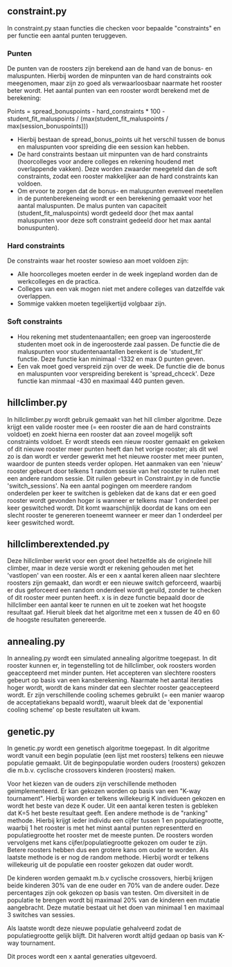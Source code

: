 ## constraint.py

In constraint.py staan functies die checken voor bepaalde "constraints" en per functie een aantal punten teruggeven.

### Punten
De punten van de roosters zijn berekend aan de hand van de bonus- en maluspunten. Hierbij worden de minpunten van de hard constraints ook meegenomen, maar zijn zo goed als verwaarloosbaar naarmate het rooster beter wordt.
Het aantal punten van een rooster wordt berekend met de berekening:

Points = spread_bonuspoints  - hard_constraints * 100  - student_fit_maluspoints / (max(student_fit_maluspoints / max(session_bonuspoints)))

- Hierbij bestaan de spread_bonus_points uit het verschil tussen de bonus en maluspunten voor spreiding die een session kan hebben.
- De hard constraints bestaan uit minpunten van de hard constraints (hoorcolleges voor andere colleges en rekening houdend met overlappende vakken). Deze worden zwaarder meegeteld dan de soft constraints, zodat een rooster makkelijker aan de hard constraints kan voldoen.
- Om ervoor te zorgen dat de bonus- en maluspunten evenveel meetellen in de puntenberekeneing wordt er een berekening gemaakt voor het aantal maluspunten. De malus punten van capaciteit (student_fit_maluspoints) wordt gedeeld door (het max aantal maluspunten voor deze soft constraint gedeeld door het max aantal bonuspunten).


### Hard constraints
De constraints waar het rooster sowieso aan moet voldoen zijn:
- Alle hoorcolleges moeten eerder in de week ingepland worden dan de werkcolleges en de practica.
- Colleges van een vak mogen niet met andere colleges van datzelfde vak overlappen.
- Sommige vakken moeten tegelijkertijd volgbaar zijn.

### Soft constraints
- Hou rekening met studentenaantallen; een groep van ingeroosterde studenten moet ook in de ingeroosterde zaal passen. De functie die de maluspunten voor studentenaantallen berekent is de 'student_fit' functie. Deze functie kan minimaal -1332 en max 0 punten geven.
- Een vak moet goed verspreid zijn over de week. De functie die de bonus en maluspunten voor verspreiding berekent is 'spread_chceck'. Deze functie kan minmaal -430 en maximaal 440 punten geven.

## hillclimber.py

In hillclimber.py wordt gebruik gemaakt van het hill climber algoritme. Deze krijgt een valide rooster mee (= een rooster die aan de hard constraints voldoet) en zoekt hierna een rooster dat aan zoveel mogelijk soft constraints voldoet. Er wordt steeds een nieuw rooster gemaakt en gekeken of dit nieuwe rooster meer punten heeft dan het vorige rooster; als dit wel zo is dan wordt er verder gewerkt met het nieuwe rooster met meer punten, waardoor de punten steeds verder oplopen. Het aanmaken van een 'nieuw' rooster gebeurt door telkens 1 random sessie van het rooster te ruilen met een andere random sessie. Dit ruilen gebeurt in Constraint.py in de functie 'switch_sessions'.
Na een aantal pogingen om meerdere random onderdelen per keer te switchen is gebleken dat de kans dat er een goed rooster wordt gevonden hoger is wanneer er telkens maar 1 onderdeel per keer geswitched wordt. Dit komt waarschijnlijk doordat de kans om een slecht rooster te genereren toeneemt wanneer er meer dan 1 onderdeel per keer geswitched wordt.

## hillclimberextended.py

Deze hillclimber werkt voor een groot deel hetzelfde als de originele hill climber, maar in deze versie wordt er rekening gehouden met het 'vastlopen' van een rooster. Als er een x aantal keren alleen naar slechtere roosters zijn gemaakt, dan wordt er een nieuwe switch geforceerd, waarbij er dus geforceerd een random onderdeel wordt geruild, zonder te checken of dit rooster meer punten heeft. x is in deze functie bepaald door de hillclimber een aantal keer te runnen en uit te zoeken wat het hoogste resultaat gaf. Hieruit bleek dat het algoritme met een x tussen de 40 en 60 de hoogste resultaten genereerde.

## annealing.py

In annealing.py wordt een simulated annealing algoritme toegepast. In dit rooster kunnen er, in tegenstelling tot de hillclimber, ook roosters worden geaccepteerd met minder punten. Het accepteren van slechtere roosters gebeurt op basis van een kansberekening. Naarmate het aantal iteraties hoger wordt, wordt de kans minder dat een slechter rooster geaccepteerd wordt. Er zijn verschillende cooling schemes gebruikt (= een manier waarop de acceptatiekans bepaald wordt), waaruit bleek dat de 'exponential cooling scheme' op beste resultaten uit kwam.

## genetic.py

In genetic.py wordt een genetisch algoritme toegepast. In dit algoritme wordt vanuit een begin populatie (een lijst met roosters) telkens een nieuwe populatie gemaakt. Uit de beginpopulatie worden ouders (roosters) gekozen die m.b.v. cyclische crossovers kinderen (roosters) maken.

Voor het kiezen van de ouders zijn verschillende methoden geimplementeerd. Er kan gekozen worden op basis van een "K-way tournament". Hierbij worden er telkens willekeurig K individueen gekozen en wordt het beste van deze K ouder. Uit een aantal keren testen is gebleken dat K=5 het beste resultaat geeft.
Een andere methode is de "ranking" methode. Hierbij krijgt ieder individu een cijfer tussen 1 en populatiegrootte, waarbij 1 het rooster is met het minst aantal punten representterd en populatiegrootte het rooster met de meeste punten. De roosters worden vervolgens met kans cijfer/populatiegrootte gekozen om ouder te zijn. Betere roosters hebben dus een grotere kans om ouder te worden.
Als laatste methode is er nog de random methode. Hierbij wordt er telkens willekeurig uit de populatie een rooster gekozen dat ouder wordt.

De kinderen worden gemaakt m.b.v cyclische crossovers, hierbij krijgen beide kinderen 30% van de ene ouder en 70% van de andere ouder. Deze percentages zijn ook gekozen op basis van testen. Om diversiteit in de populatie te brengen wordt bij maximaal 20% van de kinderen een mutatie aangebracht. Deze mutatie bestaat uit het doen van minimaal 1 en maximaal 3 switches van sessies.

Als laatste wordt deze nieuwe populatie gehalveerd zodat de populatiegrootte gelijk blijft. Dit halveren wordt altijd gedaan op basis van K-way tournament.

Dit proces wordt een x aantal generaties uitgevoerd.
